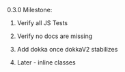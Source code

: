 0.3.0 Milestone:
1. Verify all JS Tests
2. Verify no docs are missing

7. Add dokka once dokkaV2 stabilizes
8. Later - inline classes